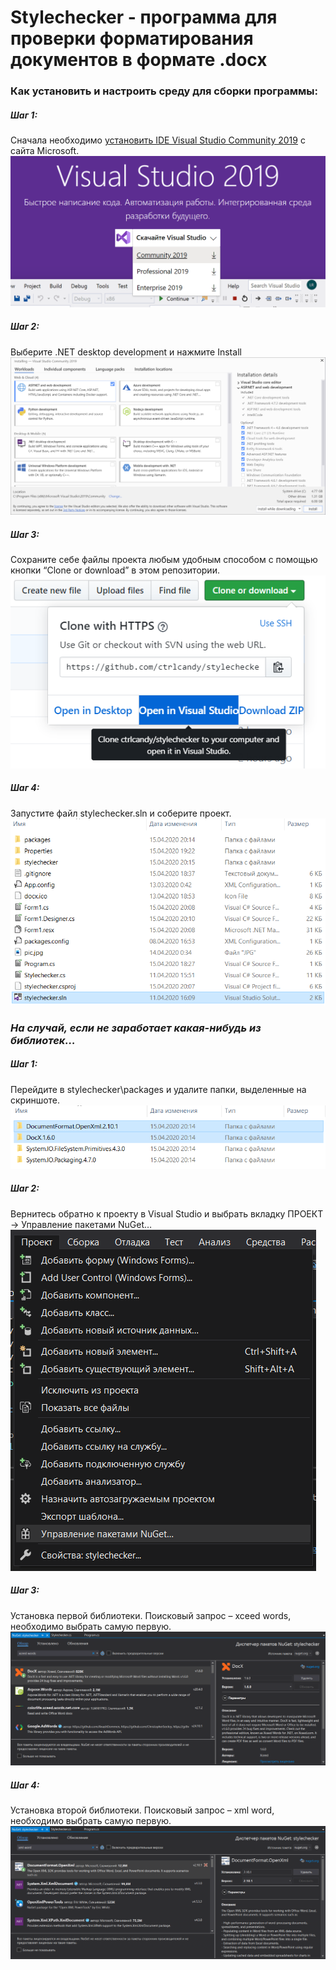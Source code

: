 # Stylechecker - программа для проверки форматирования документов в формате .docx

### Как установить и настроить среду для сборки программы:

##### Шаг 1:
Сначала необходимо [установить IDE Visual Studio Community 2019](visualstudio.microsoft.com/ru/vs/) с сайта Microsoft. 
![alt text](https://github.com/ctrlcandy/stylechecker/blob/dev/images/image1.png?raw=true)
 

##### Шаг 2:
Выберите .NET desktop development и нажмите Install
![alt text](https://github.com/ctrlcandy/stylechecker/blob/dev/images/image2.png?raw=true)
 

##### Шаг 3: 
Сохраните себе файлы проекта любым удобным способом с помощью кнопки “Clone or download” в этом репозитории.
![alt text](https://github.com/ctrlcandy/stylechecker/blob/dev/images/image3.png?raw=true)

##### Шаг 4:
Запустите файл stylechecker.sln и соберите проект.  
![alt text](https://github.com/ctrlcandy/stylechecker/blob/dev/images/image4.png?raw=true)


### *На случай, если не заработает какая-нибудь из библиотек…*

##### Шаг 1: 
Перейдите в stylechecker\packages и удалите папки, выделенные на скриншоте.
![alt text](https://github.com/ctrlcandy/stylechecker/blob/dev/images/image5.png?raw=true) 

##### Шаг 2:
Вернитесь обратно к проекту в Visual Studio и выбрать вкладку ПРОЕКТ -> Управление пакетами NuGet…
![alt text](https://github.com/ctrlcandy/stylechecker/blob/dev/images/image6.png?raw=true)

##### Шаг 3:
Установка первой библиотеки. Поисковый запрос – xceed words, необходимо выбрать самую первую.
![alt text](https://github.com/ctrlcandy/stylechecker/blob/dev/images/image7.png?raw=true) 

##### Шаг 4:
Установка второй библиотеки. Поисковый запрос – xml word, необходимо выбрать самую первую.  
![alt text](https://github.com/ctrlcandy/stylechecker/blob/dev/images/image8.png?raw=true)
